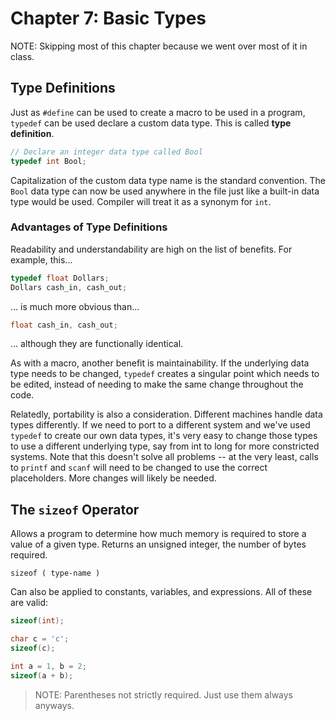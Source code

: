 # Chapter 7: Basic Types
NOTE: Skipping most of this chapter because we went over most of it in class.

## Type Definitions
Just as `#define` can be used to create a macro to be used in a program, `typedef`
can be used declare a custom data type. This is called **type definition**.

```c
// Declare an integer data type called Bool
typedef int Bool;
```

Capitalization of the custom data type name is the standard convention. The `Bool`
data type can now be used anywhere in the file just like a built-in data type
would be used. Compiler will treat it as a synonym for `int`.

### Advantages of Type Definitions
Readability and understandability are high on the list of benefits. For example,
this...

```c
typedef float Dollars;
Dollars cash_in, cash_out;
```
... is much more obvious than...
```c
float cash_in, cash_out;
```
... although they are functionally identical.

As with a macro, another benefit is maintainability. If the underlying data type
needs to be changed, `typedef` creates a singular point which needs to be edited,
instead of needing to make the same change throughout the code.

Relatedly, portability is also a consideration. Different machines handle data
types differently. If we need to port to a different system and we've used `typedef`
to create our own data types, it's very easy to change those types to use a
different underlying type, say from int to long for more constricted systems.
Note that this doesn't solve all problems -- at the very least, calls to `printf`
and `scanf` will need to be changed to use the correct placeholders. More changes
will likely be needed.

## The `sizeof` Operator
Allows a program to determine how much memory is required to store a value of
a given type. Returns an unsigned integer, the number of bytes required.

```
sizeof ( type-name )

```

Can also be applied to constants, variables, and expressions. All of these
are valid:

```c
sizeof(int);

char c = 'c';
sizeof(c);

int a = 1, b = 2;
sizeof(a + b);
```

> NOTE: Parentheses not strictly required. Just use them always anyways.
